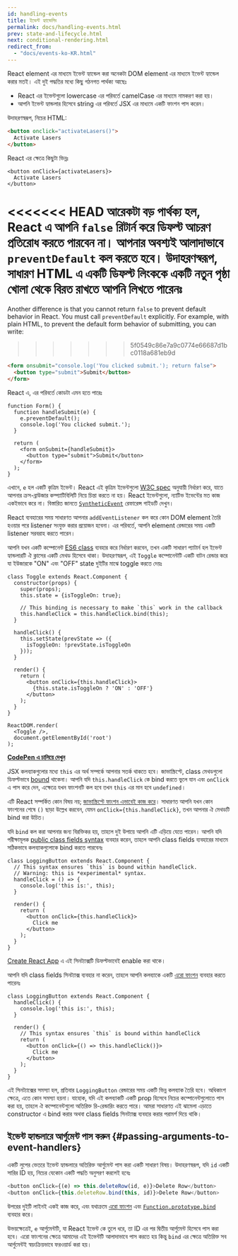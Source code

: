 ```yaml
---
id: handling-events
title: ইভেন্ট হ্যান্ডেলিং
permalink: docs/handling-events.html
prev: state-and-lifecycle.html
next: conditional-rendering.html
redirect_from:
  - "docs/events-ko-KR.html"
---
```


React element এর মাধ্যমে ইভেন্ট হ্যান্ডেল করা অনেকটা DOM element এর মাধ্যমে ইভেন্ট হ্যান্ডেল করার মতই। এই দুই পদ্ধতির মধ্যে কিছু গঠনগত পার্থক্য আছেঃ

* React এর ইভেন্টগুলো lowercase এর পরিবর্তে camelCase এর মাধ্যমে নামকরণ করা হয়।
* আপনি ইভেন্ট হ্যান্ডলার হিসেবে string এর পরিবর্তে JSX এর মাধ্যমে একটি ফাংশন পাস করেন।

উদাহরণস্বরূপ, নিচের HTML:

```html
<button onclick="activateLasers()">
  Activate Lasers
</button>
```

React এর ক্ষেত্রে কিছুটা ভিন্নঃ

```js{1}
<button onClick={activateLasers}>
  Activate Lasers
</button>
```

<<<<<<< HEAD
আরেকটা বড় পার্থক্য হল, React এ আপনি `false` রিটার্ন করে ডিফল্ট আচরণ প্রতিরোধ করতে পারবেন না। আপনার অবশ্যই আলাদাভাবে `preventDefault` কল করতে হবে। উদাহরণস্বরূপ, সাধারণ HTML এ একটি ডিফল্ট লিংককে একটি নতুন পৃষ্ঠা খোলা থেকে বিরত রাখতে আপনি লিখতে পারেনঃ
=======
Another difference is that you cannot return `false` to prevent default behavior in React. You must call `preventDefault` explicitly. For example, with plain HTML, to prevent the default form behavior of submitting, you can write:
>>>>>>> 5f0549c86e7a9c0774e66687d1bc0118a681eb9d

```html
<form onsubmit="console.log('You clicked submit.'); return false">
  <button type="submit">Submit</button>
</form>
```

React এ, এর পরিবর্তে কোডটা এমন হতে পারেঃ

```js{3}
function Form() {
  function handleSubmit(e) {
    e.preventDefault();
    console.log('You clicked submit.');
  }

  return (
    <form onSubmit={handleSubmit}>
      <button type="submit">Submit</button>
    </form>
  );
}
```

এখানে, `e` হল একটি কৃত্রিম ইভেন্ট। React এই কৃত্রিম ইভেন্টগুলো [W3C spec](https://www.w3.org/TR/DOM-Level-3-Events/) অনুযায়ী নির্ধারণ করে, যাতে আপনার ক্রস-ব্রাউজার কম্প্যাটিবিলিটি নিয়ে চিন্তা করতে না হয়। React ইভেন্টগুলো, ন্যাটিভ ইভেন্টের মত কাজ একইভাবে করে না। বিস্তারিত জানতে [`SyntheticEvent`](/docs/events.html) রেফারেন্স গাইডটি দেখুন।

React ব্যবহারের সময় সাধারণত আপনার `addEventListener` কল করে কোন DOM element তৈরি হওয়ার পরে listener সংযুক্ত করার প্রয়োজন হবেনা। এর পরিবর্তে, আপনি element রেন্ডারের সময় একটি listener সরবরাহ করতে পারেন।

আপনি যখন একটি কম্পোনেন্ট [ES6 class](https://developer.mozilla.org/en/docs/Web/JavaScript/Reference/Classes) ব্যবহার করে নির্ধারণ করবেন, তখন একটি সাধারণ প্যাটার্ন হল ইভেন্ট হ্যান্ডলারটি ঐ ক্লাসের একটি মেথড হিসেবে থাকা। উদাহরণস্বরূপ, এই `Toggle` কম্পোনেন্টটি একটি বাটন রেন্ডার করে যা ইউজারকে "ON" এবং "OFF" state দুইটির মাঝে toggle করতে দেয়ঃ

```js{6,7,10-14,18}
class Toggle extends React.Component {
  constructor(props) {
    super(props);
    this.state = {isToggleOn: true};

    // This binding is necessary to make `this` work in the callback
    this.handleClick = this.handleClick.bind(this);
  }

  handleClick() {
    this.setState(prevState => ({
      isToggleOn: !prevState.isToggleOn
    }));
  }

  render() {
    return (
      <button onClick={this.handleClick}>
        {this.state.isToggleOn ? 'ON' : 'OFF'}
      </button>
    );
  }
}

ReactDOM.render(
  <Toggle />,
  document.getElementById('root')
);
```

[**CodePen এ চালিয়ে দেখুন**](https://codepen.io/gaearon/pen/xEmzGg?editors=0010)

JSX কলব্যাকগুলোর মধ্যে `this` এর অর্থ সম্পর্কে আপনার সতর্ক থাকতে হবে। জাভাস্ক্রিপ্টে, class মেথডগুলো ডিফল্টভাবে [bound](https://developer.mozilla.org/en/docs/Web/JavaScript/Reference/Global_objects/Function/bind) থাকেনা। আপনি যদি `this.handleClick` কে bind করতে ভুলে যান এবং `onClick` এ পাস করে দেন, এক্ষেত্রে যখন ফাংশনটি কল হবে তখন `this` এর মান হবে `undefined`।

এটি React সম্পর্কিত কোন বিষয় নয়; [জাভাস্ক্রিপ্টে ফাংশন এভাবেই কাজ করে](https://www.smashingmagazine.com/2014/01/understanding-javascript-function-prototype-bind/)। সাধারণত আপনি যখন কোন ফাংশনের শেষে `()` ছাড়া উল্লেখ করবেন, যেমন `onClick={this.handleClick}`, তখন আপনার ঐ মেথডটি bind করা উচিত।

যদি `bind` কল করা আপনার জন্য বিরক্তিকর হয়, তাহলে দুই উপায়ে আপনি এটি এড়িয়ে যেতে পারেন। আপনি যদি পরীক্ষামূলক [public class fields syntax](https://babeljs.io/docs/plugins/transform-class-properties/) ব্যবহার করেন, তাহলে আপনি class fields ব্যবহারের মাধ্যমে সঠিকভাবে কলব্যাকগুলোকে bind করতে পারবেনঃ

```js{2-6}
class LoggingButton extends React.Component {
  // This syntax ensures `this` is bound within handleClick.
  // Warning: this is *experimental* syntax.
  handleClick = () => {
    console.log('this is:', this);
  }

  render() {
    return (
      <button onClick={this.handleClick}>
        Click me
      </button>
    );
  }
}
```

[Create React App](https://github.com/facebookincubator/create-react-app) এ এই সিনট্যাক্সটি ডিফল্টভাবেই enable করা থাকে।

আপনি যদি class fields সিনট্যাক্স ব্যবহার না করেন, তাহলে আপনি কলব্যাকে একটি [এরো ফাংশন](https://developer.mozilla.org/en/docs/Web/JavaScript/Reference/Functions/Arrow_functions) ব্যবহার করতে পারেনঃ

```js{7-9}
class LoggingButton extends React.Component {
  handleClick() {
    console.log('this is:', this);
  }

  render() {
    // This syntax ensures `this` is bound within handleClick
    return (
      <button onClick={() => this.handleClick()}>
        Click me
      </button>
    );
  }
}
```

এই সিনট্যাক্সের সমস্যা হল, প্রতিবার `LoggingButton` রেন্ডারের সময় একটি ভিন্ন কলব্যাক তৈরি হবে। অধিকাংশ ক্ষেত্রে, এতে কোন সমস্যা হয়না। যাহোক, যদি এই কলব্যাকটি একটি prop হিসেবে নিচের কম্পোনেন্টগুলোতে পাস করা হয়, তাহলে ঐ কম্পোনেন্টগুলো অতিরিক্ত রি-রেন্ডারিং করতে পারে। আমরা সাধারণত এই ঝামেলা এড়াতে constructor এ bind করার অথবা class fields সিনট্যাক্স ব্যবহার করার পরামর্শ দিয়ে থাকি।

## ইভেন্ট হ্যান্ডলারে আর্গুমেন্ট পাস করুন {#passing-arguments-to-event-handlers}

একটি লুপের ভেতরে ইভেন্ট হ্যান্ডলারে অতিরিক্ত আর্গুমেন্ট পাস করা একটি সাধারণ বিষয়। উদাহরণস্বরূপ, যদি `id` একটি সারির ID হয়, নিচের যেকোন একটি পদ্ধতি অনুসরণ করলেই হবেঃ

```js
<button onClick={(e) => this.deleteRow(id, e)}>Delete Row</button>
<button onClick={this.deleteRow.bind(this, id)}>Delete Row</button>
```

উপরের দুইটি লাইনই একই কাজ করে, এবং যথাক্রমে [এরো ফাংশন](https://developer.mozilla.org/en-US/docs/Web/JavaScript/Reference/Functions/Arrow_functions) এবং [`Function.prototype.bind`](https://developer.mozilla.org/en-US/docs/Web/JavaScript/Reference/Global_objects/Function/bind) ব্যবহার করে।

উভয়ক্ষেত্রেই, `e` আর্গুমেন্টটি, যা React ইভেন্ট কে তুলে ধরে, তা ID এর পর দ্বিতীয় আর্গুমেন্ট হিসেবে পাস করা হবে। এরো ফাংশনের ক্ষেত্রে আমাদের এই ইভেন্টটি আলাদাভাবে পাস করতে হয় কিন্তু `bind` এর ক্ষেত্রে অতিরিক্ত সব আর্গুমেন্টই স্বয়ংক্রিয়ভাবে ফরওয়ার্ড করা হয়।
